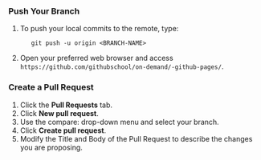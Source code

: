 ### Push Your Branch

1. To push your local commits to the remote, type:

          git push -u origin <BRANCH-NAME>

1. Open your preferred web browser and access `https://github.com/githubschool/on-demand/-github-pages/`.

### Create a Pull Request

1. Click the **Pull Requests** tab.
1. Click **New pull request**.
1. Use the compare: drop-down menu and select your branch.
1. Click **Create pull request**.
1. Modify the Title and Body of the Pull Request to describe the changes you are proposing.

